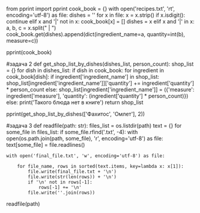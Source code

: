 from pprint import pprint
cook_book = {}
with open('recipes.txt', 'rt', encoding='utf-8') as file:
    dishes = ''
    for x in file:
        x = x.strip()
        if x.isdigit():
            continue
        elif x and '|' not in x:
            cook_book[x] = []
            dishes = x
        elif x and '|' in x:
            a, b, c = x.split(" | ")
            cook_book.get(dishes).append(dict(ingredient_name=a, quantity=int(b), measure=c))

pprint(cook_book)


#задача 2
def get_shop_list_by_dishes(dishes_list, person_count):
    shop_list = {}
    for dish in dishes_list:
        if dish in cook_book:
            for ingredient in cook_book[dish]:
                if ingredient['ingredient_name'] in shop_list:
                    shop_list[ingredient['ingredient_name']]['quantity'] += ingredient['quantity'] * person_count
                else:
                    shop_list[ingredient['ingredient_name']] = ({'measure': ingredient['measure'], 'quantity':
                                                                (ingredient['quantity'] * person_count)})
        else:
            print('Такого блюда нет в книге')
    return shop_list


pprint(get_shop_list_by_dishes(['Фахитос', 'Омлет'], 2))
  

#задача 3
def readfile(path: str):
    files_list = os.listdir(path) 
    text = {} 
    for some_file in files_list:
        if some_file.rfind('.txt', -4): 
          with open(os.path.join(path, some_file), 'r', encoding='utf-8') as file:
            text[some_file] = file.readlines()
 
    with open('final_file.txt', 'w', encoding='utf-8') as file:
      
        for file_name, rows in sorted(text.items, key=lambda x: x[1]):  
            file.write(final_file.txt + '\n')
            file.write(str(len(rows)) + '\n')
            if '\n' not in rows[-1]:
                rows[-1] += '\n'
            file.write(''.join(rows))
 
 
readfile(path)
